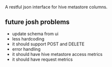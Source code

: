
A restful json interface for hive metastore columns.

## future josh problems
- update schema from ui
- less hardcoding
- it should support POST and DELETE
- error handling
- it should have hive metastore access metrics
- it should have request metrics
